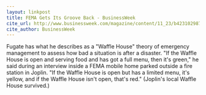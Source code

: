 ```yaml
---
layout: linkpost
title: FEMA Gets Its Groove Back - BusinessWeek
cite_url: http://www.businessweek.com/magazine/content/11_23/b4231029877570.htm
cite_author: BusinessWeek
---
```

Fugate has what he describes as a "Waffle House" theory of emergency management to assess how bad a situation is after a disaster. "If the Waffle House is open and serving food and has got a full menu, then it's green," he said during an interview inside a FEMA mobile home parked outside a fire station in Joplin. "If the Waffle House is open but has a limited menu, it's yellow, and if the Waffle House isn't open, that's red." (Joplin's local Waffle House survived.)  

